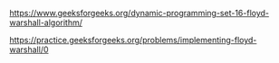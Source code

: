 https://www.geeksforgeeks.org/dynamic-programming-set-16-floyd-warshall-algorithm/

https://practice.geeksforgeeks.org/problems/implementing-floyd-warshall/0
